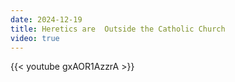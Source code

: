 ```yaml
---
date: 2024-12-19
title: Heretics are  Outside the Catholic Church
video: true
---
```



{{< youtube gxAOR1AzzrA >}}
